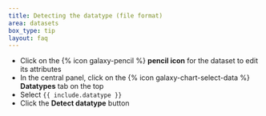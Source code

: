 ```yaml
---
title: Detecting the datatype (file format)
area: datasets
box_type: tip
layout: faq
---
```


* Click on the {% icon galaxy-pencil %} **pencil icon** for the dataset to edit its attributes
* In the central panel, click on the {% icon galaxy-chart-select-data %} **Datatypes** tab on the top
* Select `{{ include.datatype }}`
* Click the **Detect datatype** button
